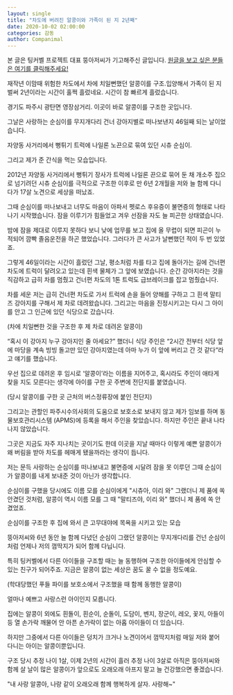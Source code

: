 ```yaml
---
layout: single
title: "차도에 버려진 알콩이와 가족이 된 지 2년째"
date: 2020-10-02 02:00:00
categories: 감동
author: Companimal
---
```


본 글은 팅커벨 프로젝트 대표 뚱아저씨가 기고해주신 글입니다. [원글을 보고 싶은 분들은 여기를 클릭해주세요!](https://blog.naver.com/tinkerbell-project/222094274039)

재작년 이맘때 위험한 차도에서 차에 치일뻔했던 알콩이를 구조.입양해서 가족이 된 지 벌써 2년이라는 시간이 훌쩍 흘렀네요. 시간이 참 빠르게 흘렀습니다.

경기도 파주시 광탄면 영장삼거리. 이곳이 바로 알콩이를 구조한 곳입니다.

그날은 사랑하는 순심이를 무지개다리 건너 강아지별로 떠나보낸지 46일째 되는 날이었습니다.

자양동 사거리에서 뻥튀기 트럭에 나일론 노끈으로 묶여 있던 시츄 순심이.

그리고 제가 준 간식을 먹는 모습입니다.

2012년 자양동 사거리에서 뻥튀기 장사가 트럭에 나일론 끈으로 묶어 둔 채 개소주 집으로 넘기려던 시츄 순심이를 극적으로 구조한 이후로 만 6년 2개월을 저와 늘 함께 다니다가 17살 노견으로 세상을 떠났죠.

그때 순심이를 떠나보내고 너무도 마음이 아파서 펫로스 후유증이 불면증의 형태로 나타나기 시작했습니다. 잠을 이루기가 힘들었고 겨우 선잠을 자도 늘 피곤한 상태였습니다.

밤에 잠을 제대로 이루지 못하다 보니 낮에 업무를 보고 집에 올 무렵이 되면 피곤이 누적되어 깜빡 졸음운전을 하곤 했었습니다. 그러다가 큰 사고가 날뻔했던 적이 두 번 있었죠.

그렇게 46일이라는 시간이 흘렀던 그날, 평소처럼 차를 타고 집에 돌아가는 길에 건너편 차도에 트럭이 달려오고 있는데 흰색 물체가 그 앞에 보였습니다. 순간 강아지라는 것을 직감하고 급히 차를 멈췄고 건너편 차도의 1톤 트럭도 급브레이크를 잡고 멈췄습니다.

차를 세운 저는 급히 건너편 차도로 가서 트럭에 손을 들어 양해를 구하고 그 흰색 말티즈 강아지를 구해서 제 차로 데려왔습니다. 그리고는 마음을 진정시키고는 다시 그 아이를 안고 그 인근에 있던 식당으로 갔습니다.

(차에 치일뻔한 것을 구조한 후 제 차로 데려온 알콩이)

“혹시 이 강아지 누구 강아지인 줄 아세요?” 했더니 식당 주인은 “2시간 전부터 식당 앞에 마당을 계속 빙빙 돌고만 있던 강아지였는데 아마 누가 이 앞에 버리고 간 것 같다“라고 얘기를 했습니다.

우선 집으로 데려온 후 임시로 ‘알콩이’라는 이름을 지어주고, 혹시라도 주인이 애타게 찾을 지도 모른다는 생각에 아이를 구한 곳 주변에 전단지를 붙였습니다.

(당시 알콩이를 구한 곳 근처의 버스정류장에 붙인 전단지)

그리고는 관할인 파주시수의사회의 도움으로 보호소로 보내지 않고 제가 임보를 하며 동물보호관리시스템 (APMS)에 등록을 해서 주인을 찾았습니다. 하지만 주인은 끝내 나타나지 않았습니다.

그곳은 지금도 자주 지나치는 곳이기도 한데 이곳을 지날 때마다 이렇게 예쁜 알콩이가 왜 버림을 받아 차도를 헤매게 됐을까라는 생각이 듭니다.

저는 문득 사랑하는 순심이를 떠나보내고 불면증에 시달려 잠을 못 이루던 그때 순심이가 알콩이를 내게 보내준 것이 아닌가 생각합니다.

순심이를 구했을 당시에도 이름 모를 순심이에게 "시츄아, 이리 와" 그랬더니 제 품에 쏙 안겼던 것처럼, 알콩이 역시 이름 모를 그 때 "말티즈야, 이리 와" 했더니 제 품에 쏙 안겼었죠.

순심이를 구조한 후 집에 와서 큰 고무대야에 목욕을 시키고 있는 모습

뚱아저씨와 6년 동안 늘 함께 다녔던 순심이 그랬던 알콩이는 무지개다리를 건넌 순심이처럼 언제나 저의 껌딱지가 되어 함께 다닙니다.

특히 팅커벨에서 다른 아이들을 구조할 때는 늘 동행하며 구조한 아이들에게 안심할 수 있는 친구가 되어주죠. 지금은 알콩이 없는 세상은 꿈도 꿀 수 없을 정도예요.

(학대당했던 푸들 파이를 보호소에서 구조했을 때 함께 동행한 알콩이)

얼마나 예쁘고 사랑스런 아이인지 모릅니다.

집에는 알콩이 외에도 흰돌이, 흰순이, 순돌이, 도담이, 벤지, 장군이, 레오, 꽃지, 아들이 등 열 손가락 깨물어 안 아픈 손가락이 없는 아홉 아이들이 더 있습니다.

하지만 그중에서 다른 아이들은 덩치가 크거나 노견이어서 껌딱지처럼 매일 저와 붙어 다니는 아이는 알콩이뿐입니다.

구조 당시 추정 나이 1살, 이제 2년의 시간이 흘러 추정 나이 3살로 아직은 뚱아저씨와 함께 살 날이 많은 알콩이가 앞으로도 오래오래 아프지 말고 늘 건강했으면 좋겠습니다.

"내 사랑 알콩아, 나랑 같이 오래오래 함께 행복하게 살자. 사랑해~"

